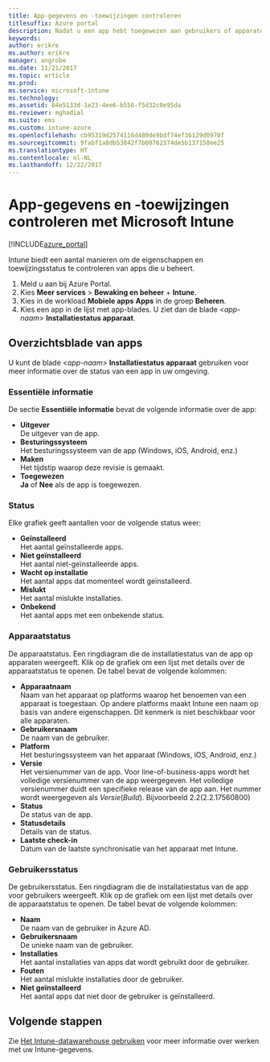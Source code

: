 ```yaml
---
title: App-gegevens en -toewijzingen controleren
titlesuffix: Azure portal
description: Nadat u een app hebt toegewezen aan gebruikers of apparaten, kunt u met behulp van deze informatie de status ervan controleren.
keywords: 
author: erikre
ms.author: erikre
manager: angrobe
ms.date: 11/21/2017
ms.topic: article
ms.prod: 
ms.service: microsoft-intune
ms.technology: 
ms.assetid: 64e5133d-1e23-4ee6-b556-f5d32c0e95da
ms.reviewer: mghadial
ms.suite: ems
ms.custom: intune-azure
ms.openlocfilehash: cb95319d2574116d480de9bdf74ef36129d0970f
ms.sourcegitcommit: 9fabf1a8db53842f7b00762374de5b137158ee25
ms.translationtype: HT
ms.contentlocale: nl-NL
ms.lasthandoff: 12/22/2017
---
```

# <a name="how-to-monitor-app-information-and-assignments-with-microsoft-intune"></a>App-gegevens en -toewijzingen controleren met Microsoft Intune

[!INCLUDE[azure_portal](./includes/azure_portal.md)]

Intune biedt een aantal manieren om de eigenschappen en toewijzingsstatus te controleren van apps die u beheert.

1. Meld u aan bij Azure Portal.
2. Kies **Meer services** > **Bewaking en beheer** + **Intune**.
3. Kies in de workload **Mobiele apps** **Apps** in de groep **Beheren**.
5. Kies een app in de lijst met app-blades. U ziet dan de blade <*app-naam*> **Installatiestatus apparaat**.

## <a name="app-overview-blade"></a>Overzichtsblade van apps

U kunt de blade <*app-naam*> **Installatiestatus apparaat** gebruiken voor meer informatie over de status van een app in uw omgeving.

### <a name="essentials"></a>Essentiële informatie

De sectie **Essentiële informatie** bevat de volgende informatie over de app:

 - **Uitgever**  
De uitgever van de app.
 - **Besturingssysteem**  
Het besturingssysteem van de app (Windows, iOS, Android, enz.)
 - **Maken**  
Het tijdstip waarop deze revisie is gemaakt.
 - **Toegewezen**  
**Ja** of **Nee** als de app is toegewezen.

### <a name="status"></a>Status
Elke grafiek geeft aantallen voor de volgende status weer:

 - **Geïnstalleerd**  
Het aantal geïnstalleerde apps.
 - **Niet geïnstalleerd**  
Het aantal niet-geïnstalleerde apps.
 - **Wacht op installatie**  
Het aantal apps dat momenteel wordt geïnstalleerd.
 - **Mislukt**  
Het aantal mislukte installaties.
 - **Onbekend**  
Het aantal apps met een onbekende status.

### <a name="device-status"></a>Apparaatstatus

De apparaatstatus. Een ringdiagram die de installatiestatus van de app op apparaten weergeeft. Klik op de grafiek om een lijst met details over de apparaatstatus te openen. De tabel bevat de volgende kolommen:

 - **Apparaatnaam**  
Naam van het apparaat op platforms waarop het benoemen van een apparaat is toegestaan. Op andere platforms maakt Intune een naam op basis van andere eigenschappen. Dit kenmerk is niet beschikbaar voor alle apparaten.
 - **Gebruikersnaam**  
De naam van de gebruiker.
 - **Platform**  
Het besturingssysteem van het apparaat (Windows, iOS, Android, enz.)
 - **Versie**  
Het versienummer van de app. Voor line-of-business-apps wordt het volledige versienummer van de app weergegeven. Het volledige versienummer duidt een specifieke release van de app aan. Het nummer wordt weergegeven als _Versie_(_Build_). Bijvoorbeeld 2.2(2.2.17560800)
 - **Status**  
De status van de app.
 - **Statusdetails**  
Details van de status.
 - **Laatste check-in**  
Datum van de laatste synchronisatie van het apparaat met Intune.


### <a name="user-status"></a>Gebruikersstatus

De gebruikersstatus. Een ringdiagram die de installatiestatus van de app voor gebruikers weergeeft. Klik op de grafiek om een lijst met details over de apparaatstatus te openen. De tabel bevat de volgende kolommen:
 - **Naam**  
De naam van de gebruiker in Azure AD.
 - **Gebruikersnaam**  
De unieke naam van de gebruiker.
 - **Installaties**  
Het aantal installaties van apps dat wordt gebruikt door de gebruiker.
 - **Fouten**  
Het aantal mislukte installaties door de gebruiker.
 - **Niet geïnstalleerd**  
Het aantal apps dat niet door de gebruiker is geïnstalleerd.


## <a name="next-steps"></a>Volgende stappen

Zie [Het Intune-datawarehouse gebruiken](reports-nav-create-intune-reports.md) voor meer informatie over werken met uw Intune-gegevens.